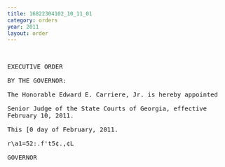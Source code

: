 ```yaml
---
title: 16822304102_10_11_01
category: orders
year: 2011
layout: order
---
```


<pre> 

EXECUTIVE ORDER

BY THE GOVERNOR:

The Honorable Edward E. Carriere, Jr. is hereby appointed

Senior Judge of the State Courts of Georgia, effective
February 10, 2011.

This [0 day of February, 2011.

r\a1=52:.f't5¢.,¢L

GOVERNOR

</pre>
